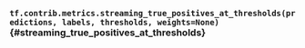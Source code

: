 ### `tf.contrib.metrics.streaming_true_positives_at_thresholds(predictions, labels, thresholds, weights=None)` {#streaming_true_positives_at_thresholds}



